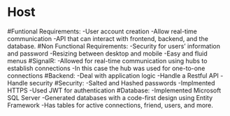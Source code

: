 # Host
#Funtional Requirements:
  -User account creation
  -Allow real-time communication
  -API that can interact with frontend, backend, and the database.
#Non Functional Requirements:
  -Security for users’ information and password
  -Resizing between desktop and mobile
  -Easy and fluid menus
#SignalR:
  -Allowed for real-time communication using hubs to establish connections
  -In this case the hub was used for one-to-one connections
#Backend:
  -Deal with application logic
  -Handle a Restful API
  -Handle security
#Security:
  -Salted and Hashed passwords
  -Implmented HTTPS
  -Used JWT for authentication
#Database:
  -Implemented Microsoft SQL Server
  -Generated databases with a code-first design using Entity Framework
  -Has tables for active connections, friend, users, and more.
